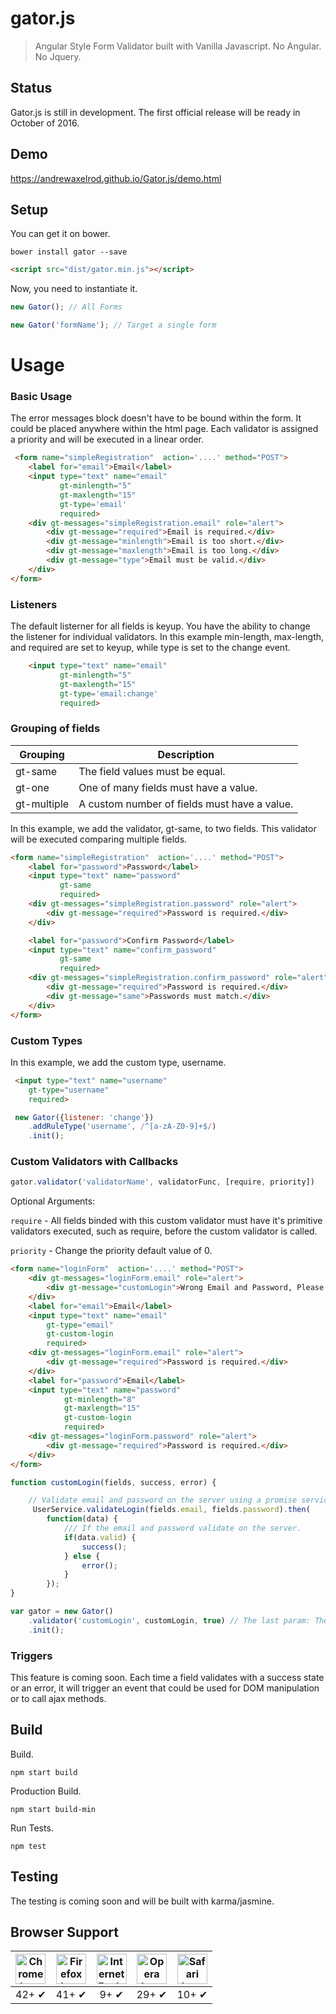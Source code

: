 # gator.js

> Angular Style Form Validator built with Vanilla Javascript. No Angular. No Jquery. 

## Status

Gator.js is still in development. The first official release will be ready in October of 2016.

## Demo

https://andrewaxelrod.github.io/Gator.js/demo.html

## Setup

You can get it on bower.

```
bower install gator --save
```

```html
<script src="dist/gator.min.js"></script>
```

Now, you need to instantiate it.   

```js
new Gator(); // All Forms
```

```js
new Gator('formName'); // Target a single form
```

# Usage

### Basic Usage

The error messages block doesn't have to be bound within the form. It could be placed anywhere within the html page. Each validator is assigned a priority and will be executed in a linear order. 

```html
 <form name="simpleRegistration"  action='....' method="POST">
    <label for="email">Email</label>
    <input type="text" name="email" 
           gt-minlength="5"
           gt-maxlength="15"
           gt-type='email'
           required>
    <div gt-messages="simpleRegistration.email" role="alert">
        <div gt-message="required">Email is required.</div>
        <div gt-message="minlength">Email is too short.</div>
        <div gt-message="maxlength">Email is too long.</div>
        <div gt-message="type">Email must be valid.</div>
    </div>
</form>
```

### Listeners 

The default listerner for all fields is keyup. You have the ability to change the listener for individual validators. In this example min-length, max-length, and required are set to keyup, while type is set to the change event.

```html
    <input type="text" name="email" 
           gt-minlength="5"
           gt-maxlength="15"
           gt-type='email:change'
           required>
```

### Grouping of fields

| Grouping         | Description                                   |
|------------------|-----------------------------------------------| 
| gt-same          | The field values must be equal.               |        
| gt-one           | One of many fields must have a value.         |                    
| gt-multiple      | A custom number of fields must have a value.  |                         

In this example, we add the validator, gt-same, to two fields. This validator will be executed comparing multiple fields. 

```html
<form name="simpleRegistration"  action='....' method="POST">
    <label for="password">Password</label>
    <input type="text" name="password" 
           gt-same
           required>
    <div gt-messages="simpleRegistration.password" role="alert">
        <div gt-message="required">Password is required.</div>
    </div>

    <label for="password">Confirm Password</label>
    <input type="text" name="confirm_password" 
           gt-same
           required>
    <div gt-messages="simpleRegistration.confirm_password" role="alert">
        <div gt-message="required">Password is required.</div>
        <div gt-message="same">Passwords must match.</div>
    </div>
</form>
```

### Custom Types 

In this example, we add the custom type, username.

```html
 <input type="text" name="username" 
    gt-type="username"
    required>
```

```js
 new Gator({listener: 'change'})
    .addRuleType('username', /^[a-zA-Z0-9]+$/)
    .init();

```

### Custom Validators with Callbacks 

```js
gator.validator('validatorName', validatorFunc, [require, priority]) 
```

Optional Arguments: 

`require` - All fields binded with this custom validator must have it's primitive validators executed, such as require, before the custom validator is called.

`priority` - Change the priority default value of 0.

```html
<form name="loginForm"  action='....' method="POST">
    <div gt-messages="loginForm.email" role="alert">
        <div gt-message="customLogin">Wrong Email and Password, Please try again.</div>
    </div>
    <label for="email">Email</label>
    <input type="text" name="email" 
        gt-type="email"
        gt-custom-login
        required>
    <div gt-messages="loginForm.email" role="alert">
        <div gt-message="required">Password is required.</div>
    </div>
    <label for="password">Email</label>
    <input type="text" name="password" 
            gt-minlength="8"
            gt-maxlength="15"
            gt-custom-login
            required>
    <div gt-messages="loginForm.password" role="alert">
        <div gt-message="required">Password is required.</div>
    </div>
</form>
```

```js
function customLogin(fields, success, error) {

    // Validate email and password on the server using a promise service.
     UserService.validateLogin(fields.email, fields.password).then(
        function(data) {
            /// If the email and password validate on the server.  
            if(data.valid) {
                success();
            } else {
                error();
            }
        });
}

var gator = new Gator()
    .validator('customLogin', customLogin, true) // The last param: The email and password must validate require, minlength, and maxlength before this function is called.
    .init();
```

### Triggers

This feature is coming soon. Each time a field validates with a success state or an error, it will trigger an event that could be used for DOM manipulation or to call ajax methods.


## Build

Build.
```
npm start build
```

Production Build.
```
npm start build-min
```

Run Tests.
```
npm test
```

## Testing
The testing is coming soon and will be built with karma/jasmine.

## Browser Support

| <img src="https://clipboardjs.com/assets/images/chrome.png" width="48px" height="48px" alt="Chrome logo"> | <img src="https://clipboardjs.com/assets/images/firefox.png" width="48px" height="48px" alt="Firefox logo"> | <img src="https://clipboardjs.com/assets/images/ie.png" width="48px" height="48px" alt="Internet Explorer logo"> | <img src="https://clipboardjs.com/assets/images/opera.png" width="48px" height="48px" alt="Opera logo"> | <img src="https://clipboardjs.com/assets/images/safari.png" width="48px" height="48px" alt="Safari logo"> |
|:---:|:---:|:---:|:---:|:---:|
| 42+ ✔ | 41+ ✔ | 9+ ✔ | 29+ ✔ | 10+ ✔ |